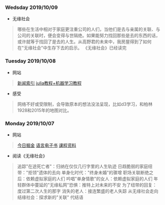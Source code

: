 
### Wedsday 2019/10/09
- 无缘社会
> 哪些在生活中相对于家庭更注重公司的人们，当他们是去与亲属的关联、与公司的关联时，便会变得与世隔绝。如果能努力找回那些是去的东西的话，或许就等于找回了是去的人生。从高野君的未来中，我房屋得到了如何在"无缘社会"中生存下去的启示。
> 《无缘社会》已经读完

### Tuesday 2019/10/08
- 网站
> [新闻索引](https://go.readmorejoy.com/news)
> [julia教程+机器学习教程](https://juliaacademy.com/)
> 

- 感受
> 网络不好或受限制，会导致原本的想法没法呈现，比如d3学习，和柏林1928和2015年的地图对比。



### Monday 2019/10/07
- 网站
> [今日掘金](http://zy2071.com/Fun/todayJueJin.html)
> [语言电子书](https://goalkicker.com/)
> [课程资料](https://lib-pku.github.io)

- 阅读《无缘社会》
> 追踪"在途死亡者"：归纳在仅仅几行字里的人生轨迹
> 日趋脆弱的家庭纽带："拒领"遗体的去向
> 单身化时代："终身未婚"的骤增
> 职场关联断绝之后：依赖虚拟家庭的人们
> 吟唱"单身情歌"的女人：依赖虚拟家庭的人们
> 年轻群体中蔓延的"无缘私网"恐惧：推特上对未来的不安
> 为了纽带的回复：度过第二次人生的那字
> 消失的老人：接连繁盛的老人失踪
> 从无缘社会走向结缘社会：探求新的"关联"
> 代结语


